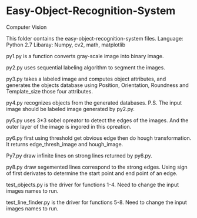 # Easy-Object-Recognition-System
Computer Vision 

This folder contains the easy-object-recognition-system files.
Language: Python 2.7
Libaray: Numpy, cv2, math, matplotlib

py1.py is a function converts gray-scale image into binary image.

py2.py uses sequential labeling algorithm to segment the images.

py3.py takes a labeled image and computes object attributes, and generates the objects database using Position, Orientation, Roundness and Template_size those four attributes.

py4.py recognizes objects from the generated databases. P.S. The input image should be labeled image generated by py2.py.

py5.py uses 3*3 sobel opreator to detect the edges of the images. And the outer layer of the image is ingored in this opreation.

py6.py first using threshold get obvious edge then do hough transformation. It returns edge_thresh_image and hough_image.

Py7.py draw infinite lines on strong lines returned by py6.py.

py8.py draw segemented lines correspond to the strong edges. Using sign of first derivates to determine the start point and end point of an edge.

test_objects.py is the driver for functions 1-4. Need to change the input images names to run.

test_line_finder.py is the driver for functions 5-8. Need to change the input images names to run.


